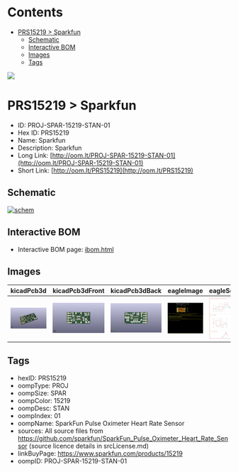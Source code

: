 



Contents
========

* [PRS15219 > Sparkfun](#prs15219--sparkfun)
	* [Schematic](#schematic)
	* [Interactive BOM](#interactive-bom)
	* [Images](#images)
	* [Tags](#tags)
  
![][im]
# PRS15219 > Sparkfun

- ID: PROJ-SPAR-15219-STAN-01
- Hex ID: PRS15219
- Name: Sparkfun
- Description: Sparkfun
- Long Link: [http://oom.lt/PROJ-SPAR-15219-STAN-01](http://oom.lt/PROJ-SPAR-15219-STAN-01)
- Short Link: [http://oom.lt/PRS15219](http://oom.lt/PRS15219)

## Schematic
  
[![schem](eagleSchemImage.png)](eagleSchemImage.png)
## Interactive BOM

- Interactive BOM page: [ibom.html](https://htmlpreview.github.io/?https://github.com/oomlout/oomlout_OOMP_projects/blob/main/PROJ-SPAR-15219-STAN-01/kicad/bom/ibom.html)

## Images
  
  

|kicadPcb3d|kicadPcb3dFront|kicadPcb3dBack|eagleImage|eagleSchemImage|
| :---: | :---: | :---: | :---: | :---: |
|[![kicadPcb3d](kicadPcb3d_140.png)](kicadPcb3d.png)|[![kicadPcb3dFront](kicadPcb3dFront_140.png)](kicadPcb3dFront.png)|[![kicadPcb3dBack](kicadPcb3dBack_140.png)](kicadPcb3dBack.png)|[![eagleImage](eagleImage_140.png)](eagleImage.png)|[![eagleSchemImage](eagleSchemImage_140.png)](eagleSchemImage.png)|

## Tags

- hexID: PRS15219
- oompType: PROJ
- oompSize: SPAR
- oompColor: 15219
- oompDesc: STAN
- oompIndex: 01
- oompName: SparkFun Pulse Oximeter Heart Rate Sensor
- sources: All source files from https://github.com/sparkfun/SparkFun_Pulse_Oximeter_Heart_Rate_Sensor (source licence details in srcLicense.md)
- linkBuyPage: https://www.sparkfun.com/products/15219
- oompID: PROJ-SPAR-15219-STAN-01



[im]: kicadPcb3d_450.png
